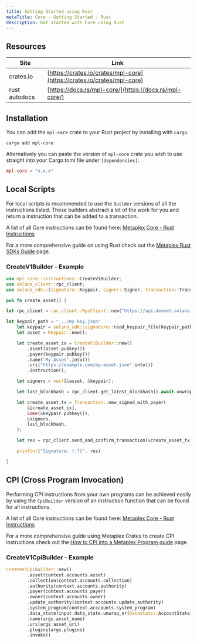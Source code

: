 ```yaml
---
title: Getting Started using Rust
metaTitle: Core - Getting Started - Rust
description: Get started with Core using Rust
---
```


## Resources

| Site          | Link                                                                   |
| ------------- | ---------------------------------------------------------------------- |
| crates.io     | [https://crates.io/crates/mpl-core](https://crates.io/crates/mpl-core) |
| rust autodocs | [https://docs.rs/mpl-core/](https://docs.rs/mpl-core/)                 |

## Installation
You can add the `mpl-core` crate to your Rust project by installing with `cargo`.

```shell
cargo add mpl-core
```

Alternatively you can paste the version of `mpl-core` crate you wish to use straight into your Cargo.toml file under `[dependencies]`.

```toml
mpl-core = "x.x.x"
```

## Local Scripts

For local scripts is recommended to use the `Builder` versions of all the instructions listed. These builders abstract a lot of the work for you and return a instruction that can be added to a transaction.

A list of all Core instructions can be found here: [Metaplex Core - Rust Instructions](https://docs.rs/mpl-core/0.7.0/mpl_core/instructions/index.html)

For a more comprehensive guide on using Rust check out the [Metaplex Rust SDKs Guide](/guides/rust/metaplex-rust-sdks) page.

### CreateV1Builder - Example

```rust
use mpl_core::instructions::CreateV1Builder;
use solana_client::rpc_client;
use solana_sdk::{signature::Keypair, signer::Signer, transaction::Transaction};

pub fn create_asset() {

let rpc_client = rpc_client::RpcClient::new("https://api.devnet.solana.com".to_string());

let keypair_path = ".../my-key.json"
    let keypair = solana_sdk::signature::read_keypair_file(keypair_path).unwrap();
    let asset = Keypair::new();

    let create_asset_ix = CreateV1Builder::new()
        .asset(asset.pubkey())
        .payer(keypair.pubkey())
        .name("My Asset".into())
        .uri("https://example.com/my-asset.json".into())
        .instruction();

    let signers = vec![&asset, &keypair];

    let last_blockhash = rpc_client.get_latest_blockhash().await.unwrap();

    let create_asset_tx = Transaction::new_signed_with_payer(
        &[create_asset_ix],
        Some(&keypair.pubkey()),
        &signers,
        last_blockhash,
    );

    let res = rpc_client.send_and_confirm_transaction(&create_asset_tx).await.unwrap();

    println!("Signature: {:?}", res)

}
```

## CPI (Cross Program Invocation)

Performing CPI instructions from your own programs can be achieved easily by using the `CpiBuilder` version of an instruction function that can be found for all instructions.

A list of all Core instructions can be found here: [Metaplex Core - Rust Instructions](https://docs.rs/mpl-core/0.7.0/mpl_core/instructions/index.html)

For a more comprehensive guide using Metaplex Crates to create CPI instructions check out the [How to CPI into a Metaplex Program guide](/guide/rust/how-to-cpi-into-a-metaplex-program) page.

### CreateV1CpiBuilder - Example

```rust
CreateV1CpiBuilder::new()
        .asset(context.accounts.asset)
        .collection(context.accounts.collection)
        .authority(context.accounts.authority)
        .payer(context.accounts.payer)
        .owner(context.accounts.owner)
        .update_authority(context.accounts.update_authority)
        .system_program(context.acccounts.system_program)
        .data_state(input.data_state.unwrap_or(DataState::AccountState))
        .name(args.asset_name)
        .uri(args.asset_uri)
        .plugins(args.plugins)
        .invoke()
```




